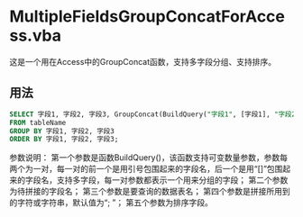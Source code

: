# MultipleFieldsGroupConcatForAccess.vba
这是一个用在Access中的GroupConcat函数，支持多字段分组、支持排序。

## 用法
```sql
SELECT 字段1, 字段2, 字段3, GroupConcat(BuildQuery("字段1", [字段1], "字段2", [字段2]),"拼接字段","tableName","、","排序字段") AS ConcatedFields
FROM tableName
GROUP BY 字段1, 字段2, 字段3
ORDER BY 字段1, 字段2, 字段3;
```
参数说明：
第一个参数是函数BuildQuery()，该函数支持可变数量参数，参数每两个为一对，每一对的前一个是用引号包围起来的字段名，后一个是用“[]”包围起来的字段名，支持多字段，每一对参数都表示一个用来分组的字段；
第二个参数为待拼接的字段名；
第三个参数是要查询的数据表名；
第四个参数是拼接所用到的字符或字符串，默认值为“; ”；
第五个参数为排序字段。
